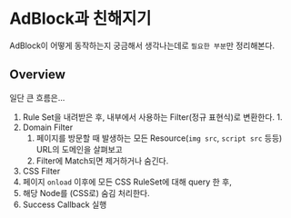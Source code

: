 # AdBlock과 친해지기

<!--일부 로직을 가져와 광고 찾아주는 CLI aka `ads-finder`을 만들어볼까 해서 고민을 해봤는데...-->

<!--사실, 사내에서 이미 작업은 진행중이고, PhantomJS로 되어있다. -->

<!--RuleSet을 별도의 파일로 관리하고 있는걸 Develop 시켜볼까 하고 AdBlock을 들여다보게 되었는데...-->

AdBlock이 어떻게 동작하는지 궁금해서 생각나는데로 `필요한 부분`만 정리해본다.

## Overview

일단 큰 흐름은...

1. Rule Set을 내려받은 후, 내부에서 사용하는 Filter(정규 표현식)로 변환한다.
    1. 
2. Domain Filter
    1. 페이지를 방문할 때 발생하는 모든 Resource(`img src`, `script src` 등등) URL의 도메인을 살펴보고
    2. Filter에 Match되면 제거하거나 숨긴다.
3. CSS Filter
  1. 페이지 `onload` 이후에 모든 CSS RuleSet에 대해 query 한 후,
  2. 해당 Node를 (CSS로) 숨김 처리한다.
4. Success Callback 실행


<!--**예상되는 TODO는...** -->

<!--* [ ] RuleSet Fetch & Parsing-->
<!--  * RuleSet은 주기적으로 업데이트 해서 LocalStorage에 저장하면 되겠고..-->

<!--* [ ] `Domain Filter 적용`을 위해 어떤 DOM이 Resource를 요청하는지 가로채는 방법 해결하기-->
<!--  * `PhantomJS` 에서는 HTTP Request를 요청한 Node 정보를 알 수가 없다.-->
<!--  * Safari 계열에서는 `beforeload` 이벤트를 사용할 수 있다.-->
<!--  * Chrome 계열에서는 `chrome.webRequest.onBeforeRequest` API가 구현되어 있으면 사용이 가능한데, Electron에서는 ~~가능할 것 같다~~ [가능하다](http://github-bj.daocloud.io/atom/electron/blob/d9d821cea5a2425a4dde23f7eb630250cd237a60/spec/api-web-request-spec.js).-->

<!--* [ ] `CSS Filter 적용`-->
<!--  * RuleSet만 Parsing되어 있다면 onLoad 이후 찾을 수 있다.-->